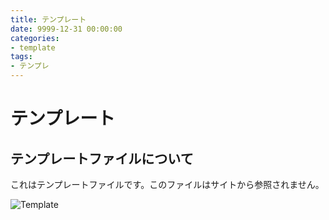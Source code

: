 ```yaml
---
title: テンプレート
date: 9999-12-31 00:00:00
categories:
- template
tags:
- テンプレ
---
```


# テンプレート
## テンプレートファイルについて
これはテンプレートファイルです。このファイルはサイトから参照されません。

![Template](https://jpiotblog.github.io/images/template.png "ファイルの説明")

